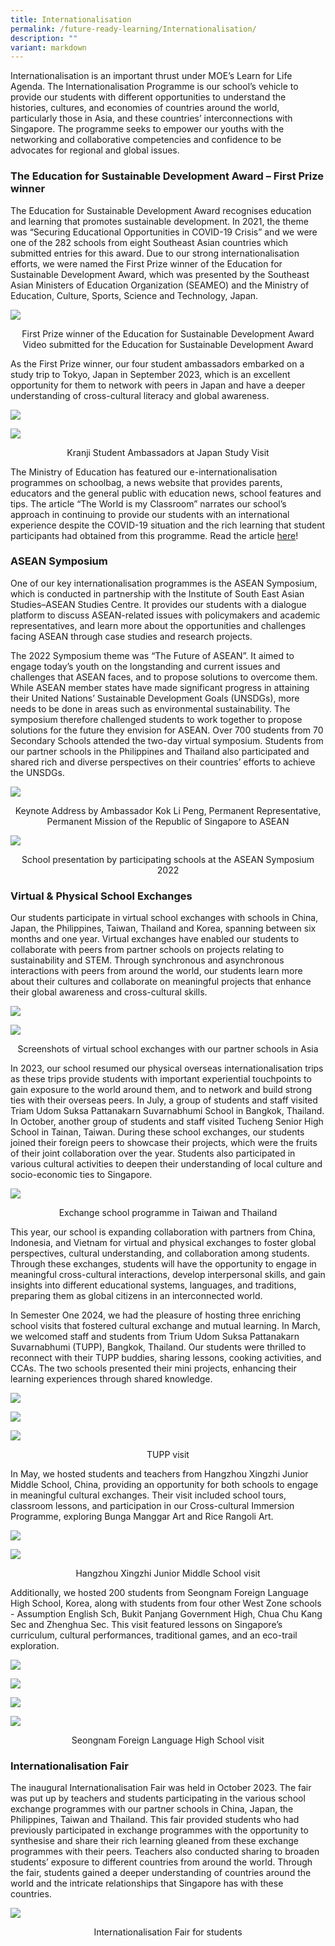 ```yaml
---
title: Internationalisation
permalink: /future-ready-learning/Internationalisation/
description: ""
variant: markdown
---
```

Internationalisation is an important thrust under MOE’s Learn for Life Agenda. The Internationalisation Programme is our school’s vehicle to provide our students with different opportunities to understand the histories, cultures, and economies of countries around the world, particularly those in Asia, and these countries’ interconnections with Singapore. The programme seeks to empower our youths with the networking and collaborative competencies and confidence to be advocates for regional and global issues.

### The Education for Sustainable Development Award – First Prize winner

The Education for Sustainable Development Award recognises education and learning that promotes sustainable development. In 2021, the theme was “Securing Educational Opportunities in COVID-19 Crisis” and we were one of the 282 schools from eight Southeast Asian countries which submitted entries for this award. Due to our strong internationalisation efforts, we were named the First Prize winner of the Education for Sustainable Development Award, which was presented by the Southeast Asian Ministers of Education Organization (SEAMEO) and the Ministry of Education, Culture, Sports, Science and Technology, Japan. 

![](/images/2024/2024_1.png)
<center>First Prize winner of the Education for Sustainable Development Award</center>

<center>Video submitted for the Education for Sustainable Development Award</center>

As the First Prize winner, our four student ambassadors embarked on a study trip to Tokyo, Japan in September 2023, which is an excellent opportunity for them to network with peers in Japan and have a deeper understanding of cross-cultural literacy and global awareness.

![](/images/2024/2024_2.png)

![](/images/2024/2024_3.jpg)

<center>Kranji Student Ambassadors at Japan Study Visit</center>

The Ministry of Education has featured our e-internationalisation programmes on schoolbag, a news website that provides parents, educators and the general public with education news, school features and tips. The article “The World is my Classroom” narrates our school’s approach in continuing to provide our students with an international experience despite the COVID-19 situation and the rich learning that student participants had obtained from this programme. Read the article [here](https://www.schoolbag.edu.sg/story/the-world-in-my-classroom)!

### ASEAN Symposium

One of our key internationalisation programmes is the ASEAN Symposium, which is conducted in partnership with the Institute of South East Asian Studies–ASEAN Studies Centre. It provides our students with a dialogue platform to discuss ASEAN-related issues with policymakers and academic representatives, and learn more about the opportunities and challenges facing ASEAN through case studies and research projects.

The 2022 Symposium theme was “The Future of ASEAN”. It aimed to engage today’s youth on the longstanding and current issues and challenges that ASEAN faces, and to propose solutions to overcome them. While ASEAN member states have made significant progress in attaining their United Nations’ Sustainable Development Goals (UNSDGs), more needs to be done in areas such as environmental sustainability. The symposium therefore challenged students to work together to propose solutions for the future they envision for ASEAN. Over 700 students from 70 Secondary Schools attended the two-day virtual symposium. Students from our partner schools in the Philippines and Thailand also participated and shared rich and diverse perspectives on their countries’ efforts to achieve the UNSDGs.

![](/images/2024/2024_4.jpg)
<center>Keynote Address by Ambassador Kok Li Peng, Permanent Representative, Permanent Mission of the Republic of Singapore to ASEAN</center>

![](/images/2024/2024_5.jpg)
<center>School presentation by participating schools at the ASEAN Symposium 2022</center>

### Virtual &amp; Physical School Exchanges

Our students participate in virtual school exchanges with schools in China, Japan, the Philippines, Taiwan, Thailand and Korea, spanning between six months and one year. Virtual exchanges have enabled our students to collaborate with peers from partner schools on projects relating to sustainability and STEM. Through synchronous and asynchronous interactions with peers from around the world, our students learn more about their cultures and collaborate on meaningful projects that enhance their global awareness and cross-cultural skills.

![](/images/2024/2024_6.png)

![](/images/2024/2024_7.jpg)
<center>Screenshots of virtual school exchanges with our partner schools in Asia</center>

In 2023, our school resumed our physical overseas internationalisation trips as these trips provide students with important experiential touchpoints to gain exposure to the world around them, and to network and build strong ties with their overseas peers. In July, a group of students and staff visited Triam Udom Suksa Pattanakarn Suvarnabhumi School in Bangkok, Thailand. In October, another group of students and staff visited Tucheng Senior High School in Tainan, Taiwan. During these school exchanges, our students joined their foreign peers to showcase their projects, which were the fruits of their joint collaboration over the year. Students also participated in various cultural activities to deepen their understanding of local culture and socio-economic ties to Singapore.

![](/images/2024/2024_8.png)
<center>Exchange school programme in Taiwan and Thailand</center>

This year, our school is expanding collaboration with partners from China, Indonesia, and Vietnam for virtual and physical exchanges to foster global perspectives, cultural understanding, and collaboration among students. Through these exchanges, students will have the opportunity to engage in meaningful cross-cultural interactions, develop interpersonal skills, and gain insights into different educational systems, languages, and traditions, preparing them as global citizens in an interconnected world.

In Semester One 2024, we had the pleasure of hosting three enriching school visits that fostered cultural exchange and mutual learning. In March, we welcomed staff and students from Trium Udom Suksa Pattanakarn Suvarnabhumi (TUPP), Bangkok, Thailand. Our students were thrilled to reconnect with their TUPP buddies, sharing lessons, cooking activities, and CCAs. The two schools presented their mini projects, enhancing their learning experiences through shared knowledge.

![](/images/2024/2024_9.jpg)

![](/images/2024/2024_10.jpg)

![](/images/2024/2024_11.jpg)

<center>TUPP visit</center>

In May, we hosted students and teachers from Hangzhou Xingzhi Junior Middle School, China, providing an opportunity for both schools to engage in meaningful cultural exchanges. Their visit included school tours, classroom lessons, and participation in our Cross-cultural Immersion Programme, exploring Bunga Manggar Art and Rice Rangoli Art. 

![](/images/2024/2024_12.jpg)

![](/images/2024/2024_13.jpg)

<center>Hangzhou Xingzhi Junior Middle School visit</center>

Additionally, we hosted 200 students from Seongnam Foreign Language High School, Korea, along with students from four other West Zone schools - Assumption English Sch, Bukit Panjang Government High, Chua Chu Kang Sec and Zhenghua Sec. This visit featured lessons on Singapore’s curriculum, cultural performances, traditional games, and an eco-trail exploration.

![](/images/2024/2024_14.jpg)

![](/images/2024/2024_15.jpg)

![](/images/2024/2024_16.jpg)

![](/images/2024/2024_17.jpg)

<center>Seongnam Foreign Language High School visit</center>

### Internationalisation Fair

The inaugural Internationalisation Fair was held in October 2023. The fair was put up by teachers and students participating in the various school exchange programmes with our partner schools in China, Japan, the Philippines, Taiwan and Thailand. This fair provided students who had previously participated in exchange programmes with the opportunity to synthesise and share their rich learning gleaned from these exchange programmes with their peers. Teachers also conducted sharing to broaden students’ exposure to different countries from around the world. Through the fair, students gained a deeper understanding of countries around the world and the intricate relationships that Singapore has with these countries.

![](/images/2024/2024_18.png)

<center>Internationalisation Fair for students</center>